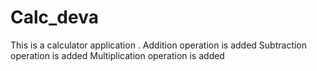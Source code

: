 # Calc_deva
This is a calculator application .
Addition operation is added
Subtraction operation is added
Multiplication operation is added
